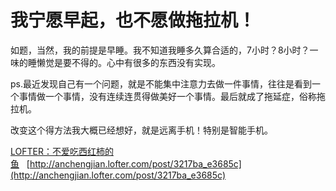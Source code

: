 # 我宁愿早起，也不愿做拖拉机！

如题，当然，我的前提是早睡。我不知道我睡多久算合适的，7小时？8小时？一味的睡懒觉是要不得的。心中有很多的东西没有实现。

ps.最近发现自己有一个问题，就是不能集中注意力去做一件事情，往往是看到一个事情做一个事情，没有连续连贯得做美好一个事情。最后就成了拖延症，俗称拖拉机。

改变这个得方法我大概已经想好，就是远离手机！特别是智能手机。

[LOFTER：不爱吃西红柿的鱼](http://anchengjian.lofter.com)&nbsp;&nbsp;&nbsp;[http://anchengjian.lofter.com/post/3217ba_e3685c](http://anchengjian.lofter.com/post/3217ba_e3685c)